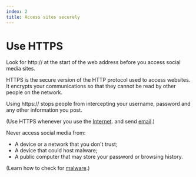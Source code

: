 ```yaml
---
index: 2
title: Access sites securely
---
```

# Use HTTPS

Look for http:// at the start of the web address before you access social media sites. 

HTTPS is the secure version of the HTTP protocol used to access websites. It encrypts your communications so that they cannot be read by other people on the network.

Using https:// stops people from intercepting your username, password and any other information you post. 

(Use HTTPS whenever you use the [Internet](umbrella://lesson/the-internet/0). and send [email](umbrella://lesson/email/0).) 

Never access social media from:

*	A device or a network that you don't trust; 
*	A device that could host malware;
*	A public computer that may store your password or browsing history.

(Learn how to check for [malware](umbrella://lesson/malware/0).)
